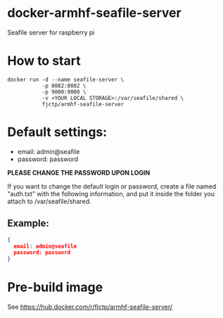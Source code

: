 # docker-armhf-seafile-server
Seafile server for raspberry pi

# How to start
```
docker run -d --name seafile-server \
           -p 8082:8082 \
           -p 9000:9000 \
           -v <YOUR LOCAL STORAGE>:/var/seafile/shared \
           fjctp/armhf-seafile-server
```

# Default settings:
+ email: admin@seafile
+ password: password

**PLEASE CHANGE THE PASSWORD UPON LOGIN**

If you want to change the default login or password, create a file named "auth.txt" with the following information, and put it inside the folder you attach to /var/seafile/shared.
## Example:
``` json
{
  email: admin@seafile
  password: password
}
```

# Pre-build image
See https://hub.docker.com/r/fjctp/armhf-seafile-server/
